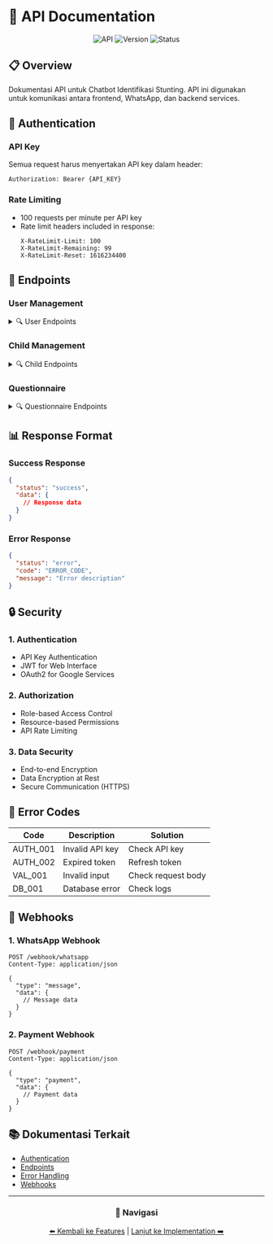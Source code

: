 # 🔌 API Documentation

<div align="center">

![API](https://img.shields.io/badge/API-Documentation-blue)
![Version](https://img.shields.io/badge/Version-1.0.0-green)
![Status](https://img.shields.io/badge/Status-Active-green)

</div>

## 📋 Overview

Dokumentasi API untuk Chatbot Identifikasi Stunting. API ini digunakan untuk komunikasi antara frontend, WhatsApp, dan backend services.

## 🔑 Authentication

### API Key
Semua request harus menyertakan API key dalam header:
```http
Authorization: Bearer {API_KEY}
```

### Rate Limiting
- 100 requests per minute per API key
- Rate limit headers included in response:
  ```http
  X-RateLimit-Limit: 100
  X-RateLimit-Remaining: 99
  X-RateLimit-Reset: 1616234400
  ```

## 📡 Endpoints

### User Management
<details>
<summary>🔍 User Endpoints</summary>

#### Register User
```http
POST /api/users/register
Content-Type: application/json

{
  "name": "String",
  "phone": "String",
  "address": "String",
  "birthDate": "Date"
}
```

#### Get User
```http
GET /api/users/{phone}
```
</details>

### Child Management
<details>
<summary>🔍 Child Endpoints</summary>

#### Register Child
```http
POST /api/children
Content-Type: application/json

{
  "userId": "String",
  "name": "String",
  "birthDate": "Date",
  "gender": "String",
  "height": "Number",
  "weight": "Number",
  "headCircumference": "Number"
}
```

#### Get Child
```http
GET /api/children/{childId}
```
</details>

### Questionnaire
<details>
<summary>🔍 Questionnaire Endpoints</summary>

#### Submit Questionnaire
```http
POST /api/questionnaires
Content-Type: application/json

{
  "childId": "String",
  "type": "String",
  "answers": [
    {
      "questionId": "String",
      "answer": "String"
    }
  ]
}
```

#### Get Results
```http
GET /api/questionnaires/{childId}
```
</details>

## 📊 Response Format

### Success Response
```json
{
  "status": "success",
  "data": {
    // Response data
  }
}
```

### Error Response
```json
{
  "status": "error",
  "code": "ERROR_CODE",
  "message": "Error description"
}
```

## 🔒 Security

### 1. Authentication
- API Key Authentication
- JWT for Web Interface
- OAuth2 for Google Services

### 2. Authorization
- Role-based Access Control
- Resource-based Permissions
- API Rate Limiting

### 3. Data Security
- End-to-end Encryption
- Data Encryption at Rest
- Secure Communication (HTTPS)

## 📝 Error Codes

| Code | Description | Solution |
|------|-------------|----------|
| AUTH_001 | Invalid API key | Check API key |
| AUTH_002 | Expired token | Refresh token |
| VAL_001 | Invalid input | Check request body |
| DB_001 | Database error | Check logs |

## 🔄 Webhooks

### 1. WhatsApp Webhook
```http
POST /webhook/whatsapp
Content-Type: application/json

{
  "type": "message",
  "data": {
    // Message data
  }
}
```

### 2. Payment Webhook
```http
POST /webhook/payment
Content-Type: application/json

{
  "type": "payment",
  "data": {
    // Payment data
  }
}
```

## 📚 Dokumentasi Terkait

- [Authentication](authentication.md)
- [Endpoints](endpoints.md)
- [Error Handling](error-handling.md)
- [Webhooks](webhooks.md)

---

<div align="center">

### 🔗 Navigasi

[⬅️ Kembali ke Features](../features/README.md) | [Lanjut ke Implementation ➡️](../implementation/README.md)

</div> 